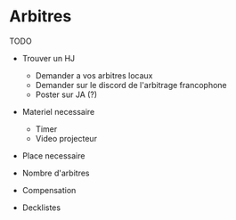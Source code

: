 # Arbitres

TODO

- Trouver un HJ
    - Demander a vos arbitres locaux
    - Demander sur le discord de l'arbitrage francophone
    - Poster sur JA (?)

- Materiel necessaire
    - Timer
    - Video projecteur
- Place necessaire
- Nombre d'arbitres
- Compensation

- Decklistes
